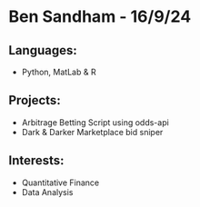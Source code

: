 # Ben Sandham - 16/9/24
## Languages: 
  - Python, MatLab & R
## Projects: 
  - Arbitrage Betting Script using odds-api
  - Dark & Darker Marketplace bid sniper
## Interests: 
  - Quantitative Finance
  - Data Analysis
